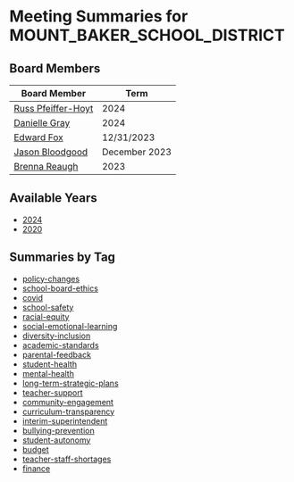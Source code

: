 # Meeting Summaries for MOUNT_BAKER_SCHOOL_DISTRICT

## Board Members

| Board Member       | Term           |
|--------------------|----------------|
| [Russ Pfeiffer-Hoyt](board_member_341.md) | 2024 |
| [Danielle Gray](board_member_342.md) | 2024 |
| [Edward Fox](board_member_343.md) | 12/31/2023 |
| [Jason Bloodgood](board_member_344.md) | December 2023 |
| [Brenna Reaugh](board_member_345.md) | 2023 |

## Available Years
- [2024](school_board_135_year_2024.md)
- [2020](school_board_135_year_2020.md)

## Summaries by Tag
- [policy-changes](school_board_135_tag_policy-changes.md)
- [school-board-ethics](school_board_135_tag_school-board-ethics.md)
- [covid](school_board_135_tag_covid.md)
- [school-safety](school_board_135_tag_school-safety.md)
- [racial-equity](school_board_135_tag_racial-equity.md)
- [social-emotional-learning](school_board_135_tag_social-emotional-learning.md)
- [diversity-inclusion](school_board_135_tag_diversity-inclusion.md)
- [academic-standards](school_board_135_tag_academic-standards.md)
- [parental-feedback](school_board_135_tag_parental-feedback.md)
- [student-health](school_board_135_tag_student-health.md)
- [mental-health](school_board_135_tag_mental-health.md)
- [long-term-strategic-plans](school_board_135_tag_long-term-strategic-plans.md)
- [teacher-support](school_board_135_tag_teacher-support.md)
- [community-engagement](school_board_135_tag_community-engagement.md)
- [curriculum-transparency](school_board_135_tag_curriculum-transparency.md)
- [interim-superintendent](school_board_135_tag_interim-superintendent.md)
- [bullying-prevention](school_board_135_tag_bullying-prevention.md)
- [student-autonomy](school_board_135_tag_student-autonomy.md)
- [budget](school_board_135_tag_budget.md)
- [teacher-staff-shortages](school_board_135_tag_teacher-staff-shortages.md)
- [finance](school_board_135_tag_finance.md)
